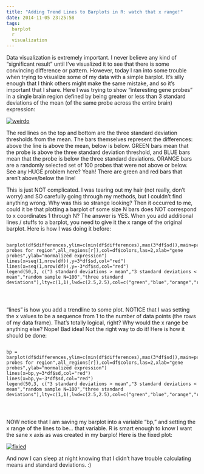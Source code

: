 ```yaml
---
title: "Adding Trend Lines to Barplots in R: watch that x range!"
date: 2014-11-05 23:25:58
tags:
  barplot
  r
  visualization
---
```



Data visualization is extremely important. I never believe any kind of “significant result” until I’ve visualized it to see that there is some convincing difference or pattern. However, today I ran into some trouble when trying to visualize some of my data with a simple barplot. It’s silly enough that I think others might make the same mistake, and so it’s important that I share. Here I was trying to show “interesting gene probes” in a single brain region defined by being greater or less than 3 standard deviations of the mean (of the same probe across the entire brain) expression:

[![weirdo](http://vsoch.com/blog/wp-content/uploads/2014/11/weirdo.png)](http://vsoch.com/blog/wp-content/uploads/2014/11/weirdo.png)

The red lines on the top and bottom are the three standard deviation thresholds from the mean. The bars themselves represent the differences: above the line is above the mean, below is below. GREEN bars mean that the probe is above the three standard deviation threshold, and BLUE bars mean that the probe is below the three standard deviations. ORANGE bars are a randomly selected set of 100 probes that were not above or below. See any HUGE problem here? Yeah! There are green and red bars that aren’t above/below the line!

This is just NOT complicated. I was tearing out my hair (not really, don’t worry) and SO carefully going through my methods, but I couldn’t find anything wrong. Why was this so strange looking? Then it occurred to me, could it be that plotting a barplot of some size N bars does NOT correspond to x coordinates 1 through N? The answer is YES. When you add additional lines / stuffs to a barplot, you need to give it the x range of the original barplot. Here is how I was doing it before:

<pre>
<code>
barplot(df$differences,ylim=c(min(df$differences),max(3*df$sd)),main=paste("Interesting probes for region",all_regions[r]),col=df$colors,las=2,xlab="gene probes",ylab="normalized expression")
lines(x=seq(1,nrow(df)),y=3*df$sd,col="red")
lines(x=seq(1,nrow(df)),y=-3*df$sd,col="red")
legend(50,3, c("3 standard deviations > mean","3 standard deviations < mean","random sample N=100","three standard deviations"),lty=c(1,1),lwd=c(2.5,2.5),col=c("green","blue","orange","red")) 
</pre>
</code>

“lines” is how you add a trendline to some plot. NOTICE that I was setting the x values to be a sequence from 1 to the number of data points (the rows of my data frame). That’s totally logical, right? Why would the x range be anything else? Nope! Bad idea! Not the right way to do it! Here is how it should be done:

<pre>
<code>
bp = barplot(df$differences,ylim=c(min(df$differences),max(3*df$sd)),main=paste("Interesting probes for region",all_regions[r]),col=df$colors,las=2,xlab="gene probes",ylab="normalized expression") 
lines(x=bp,y=3*df$sd,col="red") 
lines(x=bp,y=-3*df$sd,col="red") 
legend(50,3, c("3 standard deviations > mean","3 standard deviations < mean","random sample N=100","three standard deviations"),lty=c(1,1),lwd=c(2.5,2.5),col=c("green","blue","orange","red"))
</pre>
</code>

NOW notice that I am saving my barplot into a variable “bp,” and setting the x range of the lines to be… that variable. R is smart enough to know I want the sane x axis as was created in my barplo! Here is the fixed plot:

[![fixied](http://vsoch.com/blog/wp-content/uploads/2014/11/fixied.png)](http://vsoch.com/blog/wp-content/uploads/2014/11/fixied.png)

And now I can sleep at night knowing that I didn’t have trouble calculating means and standard deviations. :)​
